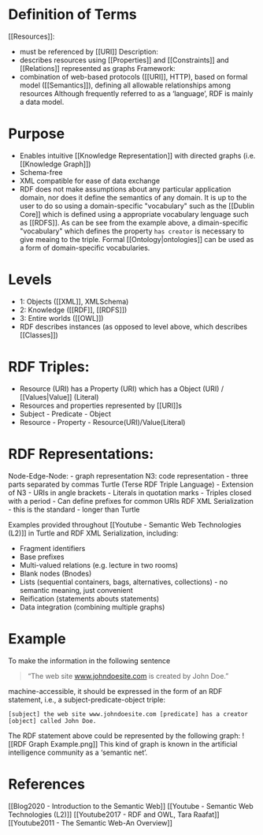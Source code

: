 # Definition of Terms
[[Resources]]:
 - must be referenced by [[URI]]
Description:
 - describes resources using [[Properties]] and [[Constraints]] and [[Relations]] represented as graphs
Framework:
 - combination of web-based protocols ([[URI]], HTTP), based on formal model ([[Semantics]]), defining all allowable relationships among resources
Although frequently referred to as a ‘language’, RDF is mainly a data model.

# Purpose
 - Enables intuitive [[Knowledge Representation]] with directed graphs (i.e. [[Knowledge Graph]])
 - Schema-free
 - XML compatible for ease of data exchange
 - RDF does not make assumptions about any particular application domain, nor does it define the semantics of any domain. It is up to the user to do so using a domain-specific "vocabulary" such as the [[Dublin Core]] which is defined using a appropriate vocabulary lenguage such as [[RDFS]]. As can be see from the example above, a dimain-specific "vocabulary"  which defines the property `has creator` is necessary to give meaing to the triple. Formal [[Ontology|ontologies]] can be used as a form of domain-specific vocabularies.

# Levels
 - 1: Objects ([[XML]], XMLSchema)
 - 2: Knowledge ([[RDF]], [[RDFS]])
 - 3: Entire worlds ([[OWL]])
 - RDF describes instances (as opposed to level above, which describes [[Classes]])

# RDF Triples:
- Resource (URI) has a Property (URI) which has a Object (URI) / [[Values|Value]] (Literal)
- Resources and properties represented by [[URI]]s
- Subject - Predicate - Object
- Resource - Property - Resource(URI)/Value(Literal)

# RDF Representations:
Node-Edge-Node:
	 - graph representation
N3: code representation
	 - three parts separated by commas
Turtle (Terse RDF Triple Language)
	 - Extension of N3
	 - URIs in angle brackets
	 - Literals in quotation marks
	 - Triples closed with a period
	 - Can define prefixes for common URIs
RDF XML Serialization
	 - this is the standard
	 - longer than Turtle

Examples provided throughout [[Youtube - Semantic Web Technologies (L2)]] in Turtle and RDF XML Serialization, including:
 - Fragment identifiers
 - Base prefixes
 - Multi-valued relations (e.g. lecture in two rooms)
 - Blank nodes (Bnodes)
 - Lists (sequential containers, bags, alternatives, collections) - no semantic meaning, just convenient
 - Reification (statements abouts statements)
 - Data integration (combining multiple graphs)


# Example
To make the information in the following sentence
> “The web site www.johndoesite.com is created by John Doe.”

machine-accessible, it should be expressed in the form of an RDF statement, i.e., a subject-predicate-object triple:

	[subject] the web site www.johndoesite.com [predicate] has a creator [object] called John Doe.

The RDF statement above could be represented by the following graph:
![[RDF Graph Example.png]]
This kind of graph is known in the artificial intelligence community as a ‘semantic net’.



# References
[[Blog2020 - Introduction to the Semantic Web]]
[[Youtube - Semantic Web Technologies (L2)]]
[[Youtube2017 - RDF and OWL, Tara Raafat]]
[[Youtube2011 - The Semantic Web-An Overview]]


